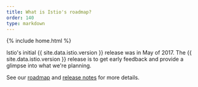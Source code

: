 ```yaml
---
title: What is Istio's roadmap?
order: 140
type: markdown
---
```

{% include home.html %}

Istio's initial {{ site.data.istio.version }} release was in May of 2017. The {{ site.data.istio.version }} release is to
get early feedback and provide a glimpse into what we're planning.

See our [roadmap]({{home}}/docs/reference/release-roadmap.html) and [release notes]({{home}}/docs/reference/release-notes.html) for more details.
